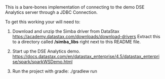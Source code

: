 
This is a bare-bones implementation of connecting to the demo DSE Analytics server through a JDBC Connection.

To get this working your will need to:

  1. Download and unzip the Simba driver from DataStax
     https://academy.datastax.com/downloads/download-drivers
     Extract this to a directory called **/simba_libs** right next to this README file.

  2. Start up the DSE Analytics demo.
     https://docs.datastax.com/en/datastax_enterprise/4.5/datastax_enterprise/spark/sparkWSDemo.html

  3. Run the project with gradle:
     ./gradlew run


